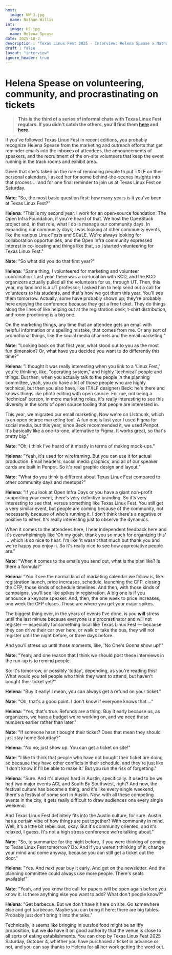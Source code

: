 ```yaml
---
host:
  image: NW_3.jpg
  name: Nathan Willis
int:
  image: HS.jpg
  name: Helena Spease
date: 2025-10-3
description : "Texas Linux Fest 2025 - Interview: Helena Spease x Nathan Willis"
draft : false
layout: "interview"
ignore_header: true
---
```

# Helena Spease on volunteering, community, and procrastinating on tickets

> __This is the third of a series of informal chats with Texas Linux
> Fest regulars. If you didn't catch the others, you'll find them
> [here](https://2025.texaslinuxfest.org/interviews/jj-asghar/) and [here](https://2025.texaslinuxfest.org/interviews/thomas-cameron/).__

If you've followed Texas Linux Fest in recent editions, you probably
recognize Helena Spease from the marketing and outreach efforts that
get reminder emails into the inboxes of attendees, the announcements of
speakers, and the recruitment of the on-site volunteers that keep the
event running in the track rooms and exhibit area.

Given that she's taken on the role of reminding people to put TXLF on their personal
calendars, I asked her for some behind-the-scenes insights into that
process ... and for one final reminder to join us at Texas Linux Fest
on Saturday.

__Nate__: "So, the most basic question first: how many years is it
you've been at Texas Linux Fest?"

__Helena__: "This is my second year. I work for an open-source
foundation: The Open Infra Foundation, if you're heard of that. We
host the OpenStack project and, in that role, what I do is manage our
community days. In expanding our community days, I was looking at
other community events, like the various Linux Fests and SCaLE. We're
always looking for collaboration opportunities, and the Open Infra
community expressed interest in co-locating and things like that, so I
started volunteering for Texas Linux Fest."

__Nate__: "So what did you do that first year?"

__Helena__: "Same thing; I volunteered for marketing and volunteer
coordination. Last year, there was a co-location with KCD, and the KCD
organizers actually pulled all the volunteers for us, through
UT. Then, this year, my landlord is a UT professor; I asked him to
help send out a call for volunteers to his students, and that's how we
got them this year. You'll see them tomorrow. Actually, some have
probably shown up; they're probably here enjoying the conference
because they get a free ticket. They do things along the lines of like
helping out at the registration desk, t-shirt distribution, and room
proctoring is a big one.

On the marketing things, any time that an attendee gets an email
with helpful information or a spelling mistake, that comes from me. Or
any sort of promotional things, like the social media channels and the
email marketing."

__Nate__: "Looking back on that first year, what stood out to you as the
most fun dimension? Or, what have you decided you want to do
differently this time?"

__Helena__: "I thought it was really interesting when you link to a 'Linux
Fest,' you're thinking, like, "operating system," and highly 'technical'
people and things. But then, when you actually talk to the people in
the planning committee, yeah, you do have a lot of those people who
are highly technical, but then you also have, like (TXLF designer)
Beck: he's there and knows things like photo editing with open
source. For me, not being a 'technical' person, in more marketing
roles, it's really interesting to see this diversity in the sorts of
open source tooling that people are interested in.

This year, we migrated our email marketing. Now we're on Listmonk,
which is an open source marketing tool. A fun one is last year I used
Figma for social media, but this year, since Beck recommended it, we
used Penpot. It's basically like a one-to-one, alternative to
Figma. It works great, so that's pretty big."

__Nate__: "Oh; I think I've heard of it mostly in terms of making
mock-ups."

__Helena__: "Yeah, it's used for wireframing. But you can use it for
actual production. Email headers, social media graphics, and all of
our speaker cards are built in Penpot. So it's real graphic design and
layout."

__Nate__: "What do you think is different about Texas Linux Fest compared
to other community days and meetups?"

__Helena__: "If you look at Open Infra Days or you have a giant non-profit
supporting your event, there's very definitive branding. So it's very
interesting to see that, versus something like Texas Linux Fest. You
still get a very similar event, but people are coming because of the
community, not necessarily because of who's running it. I don't think
there's a negative or positive to either. It's really interesting just
to observe the dynamics.

When it comes to the attendees here, I hear independent feedback here
and it's overwhelmingly like 'Oh my gosh, thank you so much for
organizing this' ... which is so nice to hear. I'm like 'it wasn't
that much but thank you and we're happy you enjoy it. So it's really
nice to see how appreciative people are."


__Nate__: "When it comes to the emails you send out, what is the plan
like? Is there a formula?"

__Helena__: "You'll see the normal kind of marketing calendar we follow
is, like: registration launch, price increases, schedule, launching
the CFP, closing the CFP; those kinds of schedule timelines. And then,
with those kinds of campaigns, you'll see like spikes in
registration. A big one is if you announce a keynote speaker. And,
then, the one week to price increases, one week the CFP closes. Those
are where you get your major spikes.

The biggest thing ever, in the years of events I've done, is you
__will__ stress until the last minute because everyone is a
procrastinator and will not register — especially for something local
like Texas Linux Fest — because they can drive their car over here, or
walk or take the bus, they will not register until the night before,
or three days before.

And you'll stress up until those moments, like, 'No One's Gonna show
up!'"

__Nate__: "Yeah; and one reason that I think we should post these
interviews in the run-up is to remind people.

So: it's tomorrow, or possibly 'today', depending, as you're reading this! What would you tell people
who think they want to attend, but haven't bought their ticket yet?"

__Helena__: "Buy it early! I mean, you can always get a refund on your
ticket."

__Nate__: "Oh, that's a good point. I don't know if everyone knows
that...."

__Helena__: "Yes, that's true. Refunds are a thing. Buy it early because
us, as organizers, we have a budget we're working on, and we need
those numbers earlier rather than later."

__Nate__: "If someone hasn't bought their ticket? Does that mean they
should just stay home Saturday?" 

__Helena__: "No no; just show up. You can get a ticket on site!"

__Nate__: "I like to think that people who have not bought their ticket
are doing so because they have other conflicts in their schedule, and
they're just like 'I don't know if I'll be able to make it.' But you
run the risk of forgetting."

__Helena__: "Sure. And it's always hard in Austin, specifically. It used
to be we had two major events ACL and South By Southwest, right? And
now, the festival culture has become a thing, and it's like
every single weekend, there's a festival of some sort in Austin. 
Now, with all these competing events in the city, it gets really
difficult to draw audiences one every single weekend.

And Texas Linux Fest definitely fits into the Austin culture, for
sure. Austin has a certain vibe of how things are put together? With
community in mind. Well, it's a little bit rebellious, okay. But it's
community oriented, and it's relaxed, I guess. It's not a high stress
conference we're talking about."

__Nate__: "So, to summarize for the night before, if you were thinking of
coming to Texas Linux Fest tomorrow? Do. And if you weren't thinking
of it, change your mind and come anyway, because you can still get a
ticket out the door." 

__Helena__: "Yes. And _next_ year buy it early. And get on the
newsletter. And the planning committee could always use more
people. There's seats available!"

__Nate__: "Yeah, and you know the call for papers will be open again
before you know it. Is there anything else you want to add? What don't
people know?"

__Helena__: "Get barbecue. But we don't have it here on site. Go somewhere
else and get barbecue. Maybe you can bring it here; there are big
tables. Probably just don't bring it into the talks."

Technically, it seems like bringing in outside food might be an iffy
proposition, but we **do** have it on good authority that the venue is close
to all sorts of eating establishments. You can drop by Texas Linux
Fest 2025 Saturday, October 4, whether you have purchased a ticket in
advance or not, and you can say thanks to Helena for all her work
getting the word out.
